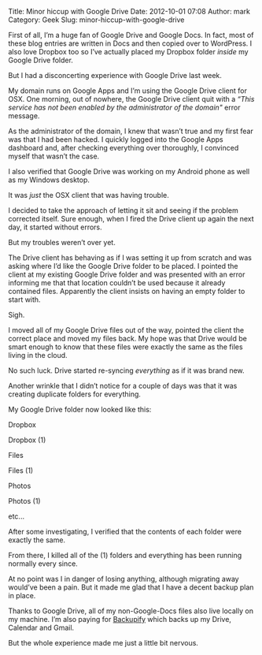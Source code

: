 Title: Minor hiccup with Google Drive
Date: 2012-10-01 07:08
Author: mark
Category: Geek
Slug: minor-hiccup-with-google-drive

First of all, I’m a huge fan of Google Drive and Google Docs. In fact,
most of these blog entries are written in Docs and then copied over to
WordPress. I also love Dropbox too so I’ve actually placed my Dropbox
folder *inside* my Google Drive folder.

But I had a disconcerting experience with Google Drive last week.

My domain runs on Google Apps and I’m using the Google Drive client for
OSX. One morning, out of nowhere, the Google Drive client quit with a
*“This service has not been enabled by the administrator of the domain"*
error message.

As the administrator of the domain, I knew that wasn’t true and my first
fear was that I had been hacked. I quickly logged into the Google Apps
dashboard and, after checking everything over thoroughly, I convinced
myself that wasn’t the case.

I also verified that Google Drive was working on my Android phone as
well as my Windows desktop.

It was *just* the OSX client that was having trouble.

I decided to take the approach of letting it sit and seeing if the
problem corrected itself. Sure enough, when I fired the Drive client up
again the next day, it started without errors.

But my troubles weren’t over yet.

The Drive client has behaving as if I was setting it up from scratch and
was asking where I’d like the Google Drive folder to be placed. I
pointed the client at my existing Google Drive folder and was presented
with an error informing me that that location couldn’t be used because
it already contained files. Apparently the client insists on having an
empty folder to start with.

Sigh.

I moved all of my Google Drive files out of the way, pointed the client
the correct place and moved my files back. My hope was that Drive would
be smart enough to know that these files were exactly the same as the
files living in the cloud.

No such luck. Drive started re-syncing *everything* as if it was brand
new.

Another wrinkle that I didn’t notice for a couple of days was that it
was creating duplicate folders for everything.

My Google Drive folder now looked like this:

Dropbox

Dropbox (1)

Files

Files (1)

Photos

Photos (1)

etc...

After some investigating, I verified that the contents of each folder
were exactly the same.

From there, I killed all of the (1) folders and everything has been
running normally every since.

At no point was I in danger of losing anything, although migrating away
would’ve been a pain. But it made me glad that I have a decent backup
plan in place.

Thanks to Google Drive, all of my non-Google-Docs files also live
locally on my machine. I’m also paying for [Backupify][] which backs up
my Drive, Calendar and Gmail.

But the whole experience made me just a little bit nervous.

  [Backupify]: https://www.backupify.com/

